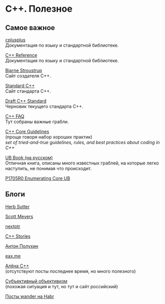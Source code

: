 # C++. Полезное

## Самое важное

[cplusplus](https://cplusplus.com) <br>
Документация по языку и стандартной библиотеке.

[C++ Reference](https://en.cppreference.com/w/) <br>
Документация по языку и стандартной библиотеке.

[Bjarne Stroustrup](https://www.stroustrup.com) <br>
Сайт создателя C++.

[Standard C++](https://isocpp.org) <br>
Сайт стандарта C++.

[Draft C++ Standard](https://eel.is/c++draft/) <br>
Черновик текущего стандарта C++.

[C++ FAQ](https://isocpp.org/faq) <br>
Тут собраны важные грабли.

[C++ Core Guidelines](https://github.com/isocpp/CppCoreGuidelines) <br>
(проще говоря набор хороших практик) <br>
_set of tried-and-true guidelines, rules, and best practices about coding in C++_

[UB Book (на русском)](https://github.com/Nekrolm/ubbook) <br>
Отличная книга, описаны много известных граблей,
на которые легко наступить, не понимая что происходит.

[P1705R0 Enumerating Core UB](https://www.open-std.org/jtc1/sc22/wg21/docs/papers/2019/p1705r0.html)

## Блоги

[Herb Sutter](https://herbsutter.com)

[Scott Meyers](https://scottmeyers.blogspot.com)

[nextptr](https://www.nextptr.com)

[С++ Stories](https://www.cppstories.com)

[Антон Полухин](https://apolukhin.github.io)

[eax.me](https://eax.me/tag/c-cpp)

[Алёна C++](http://alenacpp.blogspot.com) <br>
(отсутствуют посты последнее время, но много полезного)

[Субъективный объективизм](http://scrutator.me) <br>
(похожая ситуация и тут, но тут и сайт российский)

[Посты wander на Habr](https://habr.com/ru/users/wander/posts/)
